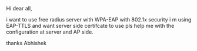 Hi dear all,

i want to use free radius server with WPA-EAP with 802.1x security
i m using EAP-TTLS and want server side certifcate to use
pls help me with the configuration at server and AP side.


thanks
Abhishek